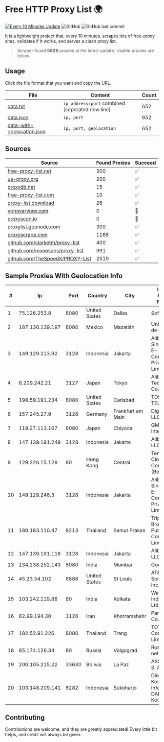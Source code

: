 
# Free HTTP Proxy List 🌍

[![Every 10 Minutes Update](https://github.com/mertguvencli/http-proxy-list/actions/workflows/main.yml/badge.svg?branch=main)](https://github.com/mertguvencli/http-proxy-list/actions/workflows/main.yml)
![GitHub](https://img.shields.io/github/license/mertguvencli/http-proxy-list)
![GitHub last commit](https://img.shields.io/github/last-commit/mertguvencli/http-proxy-list)

It is a lightweight project that, every 10 minutes, scrapes lots of free-proxy sites, validates if it works, and serves a clean proxy list.


> Scraper found **5929** proxies at the latest update. Usable proxies are below.

## Usage

Click the file format that you want and copy the URL.


|File|Content|Count|
|----|-------|-----|
|[data.txt](https://raw.githubusercontent.com/mertguvencli/http-proxy-list/main/proxy-list/data.txt)|`ip_address:port` combined (seperated new line)|652|
|[data.json](https://raw.githubusercontent.com/mertguvencli/http-proxy-list/main/proxy-list/data.json)|`ip, port`|652|
|[data-with-geolocation.json](https://raw.githubusercontent.com/mertguvencli/http-proxy-list/main/proxy-list/data-with-geolocation.json)|`ip, port, geolocation`|652|

## Sources

|Source|Found Proxies|Succeed|
|------|-------------|-------|
|[free-proxy-list.net](https://free-proxy-list.net)|300|✅|
|[us-proxy.org](https://www.us-proxy.org)|200|✅|
|[proxydb.net](http://proxydb.net)|15|✅|
|[free-proxy-list.com](https://free-proxy-list.com/?page=&port=&type%5B%5D=http&type%5B%5D=https&up_time=0&search=Search)|10|✅|
|[proxy-list.download](https://www.proxy-list.download/HTTP)|26|✅|
|[vpnoverview.com](https://vpnoverview.com/privacy/anonymous-browsing/free-proxy-servers)|0|🚫|
|[proxyscan.io](https://www.proxyscan.io)|0|🚫|
|[proxylist.geonode.com](https://proxylist.geonode.com/api/proxy-list?limit=300&page=1&sort_by=lastChecked&sort_type=desc&protocols=http,https)|300|✅|
|[proxyscrape.com](https://api.proxyscrape.com/v2/?request=displayproxies&protocol=http&timeout=10000&country=all&ssl=all&anonymity=all)|1168|✅|
|[github.com/clarketm/proxy-list](https://raw.githubusercontent.com/clarketm/proxy-list/master/proxy-list-raw.txt)|400|✅|
|[github.com/monosans/proxy-list](https://raw.githubusercontent.com/monosans/proxy-list/main/proxies/http.txt)|991|✅|
|[github.com/TheSpeedX/PROXY-List](https://raw.githubusercontent.com/TheSpeedX/PROXY-List/master/http.txt)|2519|✅|


## Sample Proxies With Geolocation Info

|#|Ip|Port|Country|City|Internet Service Provider|
|-|--|----|-------|----|-------------------------|
|1|75.126.253.8|8080|United States|Dallas|SoftLayer|
|2|187.130.139.197|8080|Mexico|Mazatlán|Uninet S.A. de C.V.|
|3|149.129.213.92|3128|Indonesia|Jakarta|Alibaba.com Singapore E-Commerce Private Limited|
|4|8.209.242.21|3127|Japan|Tokyo|Alibaba (US) Technology Co., Ltd.|
|5|198.59.191.234|8080|United States|Carlsbad|TDS TELECOM|
|6|157.245.27.9|3128|Germany|Frankfurt am Main|DigitalOcean, LLC|
|7|118.27.113.167|8080|Japan|Chiyoda|GMO Internet, Inc.|
|8|147.139.191.249|3128|Indonesia|Jakarta|Alibaba.com LLC|
|9|129.226.15.129|80|Hong Kong|Central|Tencent Cloud Computing (Beijing) Co|
|10|149.129.246.3|3128|Indonesia|Jakarta|Alibaba.com Singapore E-Commerce Private Limited|
|11|180.183.110.47|8213|Thailand|Samut Prakan|Triple T Broadband Public Company Limited|
|12|147.139.191.118|3128|Indonesia|Jakarta|Alibaba.com LLC|
|13|134.238.252.143|8080|India|Mumbai|Google LLC|
|14|45.23.54.102|8888|United States|St Louis|AT&T Services, Inc.|
|15|103.242.119.88|80|India|Kolkata|Web Werks India Pvt. Ltd.|
|16|82.99.194.30|3128|Iran|Khorramshahr|ParsOnline Co.|
|17|182.52.91.226|8080|Thailand|Trang|TOT Public Company Limited|
|18|85.174.126.34|80|Russia|Volgograd|Rostelecom networks|
|19|200.105.215.22|33630|Bolivia|La Paz|AXS Bolivia S. A.|
|20|103.148.209.141|8282|Indonesia|Sukoharjo|Dinas Komunikasi Informatika DAN Statistik Kota Blitar|



## Contributing

Contributions are welcome, and they are greatly appreciated! Every
little bit helps, and credit will always be given.

